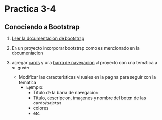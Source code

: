 # Practica 3-4

## Conociendo a Bootstrap

1. [Leer la documentacion de bootstrap](https://getbootstrap.com/docs/5.2/getting-started/introduction/)

2. En un proyecto incorporar bootstrap como es mencionado en la documentacion

3. agregar [cards](https://getbootstrap.com/docs/5.2/components/card/) y una [barra de navegacion](https://getbootstrap.com/docs/5.2/components/navbar/) al proyecto con una tematica a su gusto

    - Modificar las caracteristicas visuales en la pagina para seguir con la tematica
        - Ejemplo:
            - Titulo de la barra de navegacion
            - Titulo, descripcion, imagenes y nombre del boton de las cards/tarjetas 
            - colores
            - etc